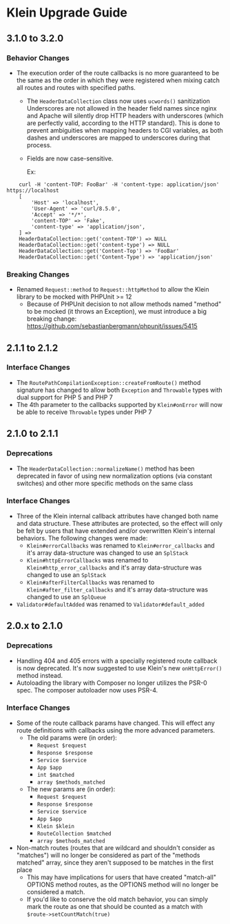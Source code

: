 # Klein Upgrade Guide

## 3.1.0 to 3.2.0

### Behavior Changes

- The execution order of the route callbacks is no more guaranteed to be the same as the order in which they were registered when mixing catch all routes and routes with specified paths.
  - The `HeaderDataCollection` class now uses `ucwords()` sanitization
     Underscores are not allowed in the header field names since 
     nginx and Apache will silently drop HTTP headers with underscores 
     (which are perfectly valid, according to the HTTP standard). 
     This is done to prevent ambiguities when mapping headers to CGI variables, 
     as both dashes and underscores are mapped to underscores during that process.
  - Fields are now case-sensitive.
      
    Ex: 
```shell
    curl -H 'content-TOP: FooBar' -H 'content-type: application/json' https://localhost
    [
        'Host' => 'localhost',
        'User-Agent' => 'curl/8.5.0',
        'Accept' => '*/*',
        'content-TOP' => 'Fake',
        'content-type' => 'application/json',
    ] => 
    HeaderDataCollection::get('content-TOP') => NULL
    HeaderDataCollection::get('content-type') => NULL
    HeaderDataCollection::get('Content-Top') => 'FooBar'
    HeaderDataCollection::get('Content-Type') => 'application/json'
```

### Breaking Changes

- Renamed `Request::method` to `Request::httpMethod` to allow the Klein library to be mocked with PHPUnit >= 12
  - Because of PHPUnit decision to not allow methods named "method" to be mocked (it throws an Exception), we must introduce a big breaking change: https://github.com/sebastianbergmann/phpunit/issues/5415

## 2.1.1 to 2.1.2

### Interface Changes

- The `RoutePathCompilationException::createFromRoute()` method signature has changed to allow both `Exception` and `Throwable` types with dual support for PHP 5 and PHP 7
- The 4th parameter to the callbacks supported by `Klein#onError` will now be able to receive `Throwable` types under PHP 7


## 2.1.0 to 2.1.1

### Deprecations

- The `HeaderDataCollection::normalizeName()` method has been deprecated in favor of using new normalization options (via constant switches) and other more specific methods on the same class

### Interface Changes

- Three of the Klein internal callback attributes have changed both name and data structure. These attributes are protected, so the effect will only be felt by users that have extended and/or overwritten Klein's internal behaviors. The following changes were made:
    - `Klein#errorCallbacks` was renamed to `Klein#error_callbacks` and it's array data-structure was changed to use an `SplStack`
    - `Klein#httpErrorCallbacks` was renamed to `Klein#http_error_callbacks` and it's array data-structure was changed to use an `SplStack`
    - `Klein#afterFilterCallbacks` was renamed to `Klein#after_filter_callbacks` and it's array data-structure was changed to use an `SplQueue`
- `Validator#defaultAdded` was renamed to `Validator#default_added`


## 2.0.x to 2.1.0

### Deprecations

- Handling 404 and 405 errors with a specially registered route callback is now deprecated. It's now suggested to use Klein's new `onHttpError()` method instead.
- Autoloading the library with Composer no longer utilizes the PSR-0 spec. The composer autoloader now uses PSR-4.

### Interface Changes

- Some of the route callback params have changed. This will effect any route definitions with callbacks using the more advanced parameters.
    - The old params were (in order):
        - `Request $request`
        - `Response $response`
        - `Service $service`
        - `App $app`
        - `int $matched`
        - `array $methods_matched`
    - The new params are (in order):
        - `Request $request`
        - `Response $response`
        - `Service $service`
        - `App $app`
        - `Klein $klein`
        - `RouteCollection $matched`
        - `array $methods_matched`
- Non-match routes (routes that are wildcard and shouldn't consider as "matches") will no longer be considered as part of the "methods matched" array, since they aren't supposed to be matches in the first place
    - This may have implications for users that have created "match-all" OPTIONS method routes, as the OPTIONS method will no longer be considered a match.
    - If you'd like to conserve the old match behavior, you can simply mark the route as one that should be counted as a match with `$route->setCountMatch(true)`
